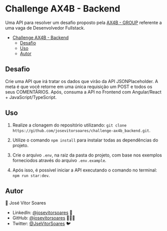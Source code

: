 # Challenge AX4B - Backend

Uma API para resolver um desafio proposto pela [AX4B - GROUP](https://ax4b.com/) referente a uma vaga de Desenvolvedor Fullstack.

- [Challenge AX4B - Backend](#challenge-ax4b---backend)
  - [Desafio](#desafio)
  - [Uso](#uso)
  - [Autor](#autor)

## Desafio

Crie uma API que irá tratar os dados que virão da API JSONPlaceholder. A meta é
que você retorne em uma única requisição um POST e todos os seus
COMENTÁRIOS. Após, consuma a API no Frontend com Angular/React + JavaScript/TypeScript.

## Uso

1. Realize a clonagem do repositório utilizando: `git clone https://github.com/josevitorsoares/challenge-ax4b_backend.git`.

2. Utilize o comando `npm install` para instalar todas as dependências do projeto.

3. Crie o arquivo `.env`, na raiz da pasta do projeto, com base nos exemplos forneciodos através do arquivo `.env.example`.

4. Após isso, é possível iniciar a API executando o comando no terminal: `npm run star:dev`.

## Autor

👤 José Vitor Soares

- LinkedIn: [@josevitorsoares](https://www.linkedin.com/in/josevitorsoares/) 🔗
- GitHub: [@josevitorsoares](https://github.com/josevitorsoares) 👨🏻‍💻
- Twitter: [@JseVitorSoares](https://twitter.com/JseVitorSoares) 🐦
